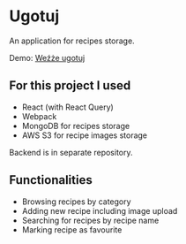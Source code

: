 # Ugotuj

An application for recipes storage.

Demo: [Weźże ugotuj](https://wjola.github.io/ugotuj)

## For this project I used
* React (with React Query)
* Webpack
* MongoDB for recipes storage
* AWS S3 for recipe images storage

Backend is in separate repository.

## Functionalities
* Browsing recipes by category
* Adding new recipe including image upload
* Searching for recipes by recipe name
* Marking recipe as favourite
